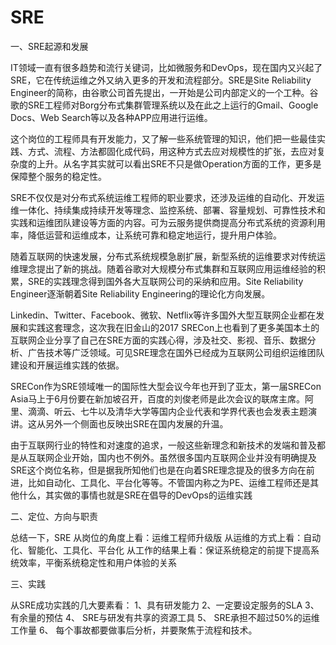 SRE
===================

一、SRE起源和发展

IT领域一直有很多趋势和流行关键词，比如微服务和DevOps，现在国内又兴起了SRE，它在传统运维之外又纳入更多的开发和流程部分。SRE是Site Reliability Engineer的简称，由谷歌公司首先提出，一开始是公司内部定义的一个工种。谷歌的SRE工程师对Borg分布式集群管理系统以及在此之上运行的Gmail、Google Docs、Web Search等以及各种APP应用进行运维。

这个岗位的工程师具有开发能力，又了解一些系统管理的知识，他们把一些最佳实践、方式、流程、方法都固化成代码，用这种方式去应对规模性的扩张，去应对复杂度的上升。从名字其实就可以看出SRE不只是做Operation方面的工作，更多是保障整个服务的稳定性。


SRE不仅仅是对分布式系统运维工程师的职业要求，还涉及运维的自动化、开发运维一体化、持续集成持续开发等理念、监控系统、部署、容量规划、可靠性技术和实践和运维团队建设等方面的内容。可为云服务提供商提高分布式系统的资源利用率，降低运营和运维成本，让系统可靠和稳定地运行，提升用户体验。

随着互联网的快速发展，分布式系统规模急剧扩展，新型系统的运维要求对传统运维理念提出了新的挑战。随着谷歌对大规模分布式集群和互联网应用运维经验的积累，SRE的实践理念得到国外各大互联网公司的采纳和应用。Site Reliability Engineer逐渐朝着Site Reliability Engineering的理论化方向发展。


Linkedin、Twitter、Facebook、微软、Netflix等许多国外大型互联网企业都在发展和实践这套理念，这次我在旧金山的2017 SRECon上也看到了更多美国本土的互联网企业分享了自己在SRE方面的实践心得，涉及社交、影视、音乐、数据分析、广告技术等广泛领域。可见SRE理念在国外已经成为互联网公司组织运维团队建设和开展运维实践的依据。

SRECon作为SRE领域唯一的国际性大型会议今年也开到了亚太，第一届SRECon Asia马上于6月份要在新加坡召开，百度的刘俊老师是此次会议的联席主席。阿里、滴滴、听云、七牛以及清华大学等国内企业代表和学界代表也会发表主题演讲。这从另外一个侧面也反映出SRE在国内发展的升温。

由于互联网行业的特性和对速度的追求，一般这些新理念和新技术的发端和普及都是从互联网企业开始，国内也不例外。虽然很多国内互联网企业并没有明确提及SRE这个岗位名称，但是据我所知他们也是在向着SRE理念提及的很多方向在前进，比如自动化、工具化、平台化等等。不管国内称之为PE、运维工程师还是其他什么，其实做的事情也就是SRE在倡导的DevOps的运维实践



二、定位、方向与职责

总结一下，SRE 
从岗位的角度上看：运维工程师升级版
从运维的方式上看：自动化、智能化、工具化、平台化
从工作的结果上看：保证系统稳定的前提下提高系统效率，平衡系统稳定性和用户体验的关系

三、实践

从SRE成功实践的几大要素看：
1、具有研发能力
2、一定要设定服务的SLA
3、有余量的预估
4、 SRE与研发有共享的资源工具
5、 SRE承担不超过50%的运维工作量
6、 每个事故都要做事后分析，并要聚焦于流程和技术。
